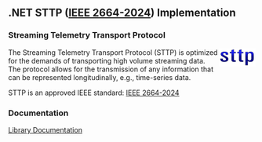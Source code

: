 ## .NET STTP ([IEEE 2664-2024](https://standards.ieee.org/ieee/2664/7397/)) Implementation
### Streaming Telemetry Transport Protocol

<img align="right" src="https://raw.githubusercontent.com/sttp/dotnetapi/main/docs/img/sttp.png">

The Streaming Telemetry Transport Protocol (STTP) is optimized for the demands of transporting high volume streaming data. The protocol allows for the transmission of any information that can be represented longitudinally, e.g., time-series data.

STTP is an approved IEEE standard: [IEEE 2664-2024](https://standards.ieee.org/ieee/2664/7397/)

### Documentation
[Library Documentation](https://sttp.github.io/dotnetapi//help)
